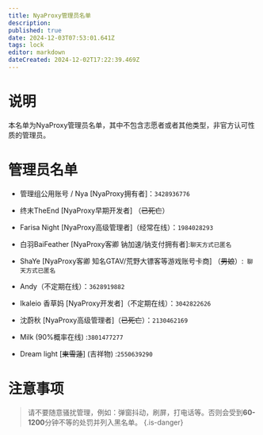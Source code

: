 ```yaml
---
title: NyaProxy管理员名单
description: 
published: true
date: 2024-12-03T07:53:01.641Z
tags: lock
editor: markdown
dateCreated: 2024-12-02T17:22:39.469Z
---
```


# 说明
本名单为NyaProxy管理员名单，其中不包含志愿者或者其他类型，非官方认可性质的管理员。

# 管理员名单
- 管理组公用账号 / Nya [NyaProxy拥有者]：`3428936776`
- 终末TheEnd [NyaProxy早期开发者] （~~已死亡~~）
- Farisa Night [NyaProxy高级管理者]（经常在线）：`1984028293`
- 白羽BaiFeather [NyaProxy客卿 钠加速/钠支付拥有者]:`聊天方式已匿名`
- ShaYe [NyaProxy客卿 知名GTAV/荒野大镖客等游戏账号卡商] （~~男娘~~）:` 聊天方式已匿名`
- Andy（不定期在线）：`3628919882`
- Ikaleio 香草妈 [NyaProxy开发者]（不定期在线）：`3042822626`
- 沈蔚秋 [NyaProxy高级管理者]（~~已死亡~~）：`2130462169`

- Milk (90%概率在线) :`3801477277`
- Dream light [~~東雪蓮~~] (吉祥物) :`2550639290`
# 注意事项
> 请不要随意骚扰管理，例如：弹窗抖动，刷屏，打电话等。否则会受到**60-1200**分钟不等的处罚并列入黑名单。
{.is-danger}


